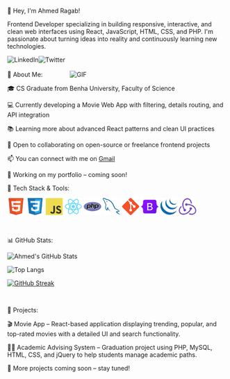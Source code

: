 👋 Hey, I'm Ahmed Ragab!

Frontend Developer specializing in building responsive, interactive, and clean web interfaces using React, JavaScript, HTML, CSS, and PHP. I'm passionate about turning ideas into reality and continuously learning new technologies.

<a href="https://www.linkedin.com/in/ahmed-ragab-299466228" target="_blank"> <img align="left" alt="LinkedIn" src="https://raw.githubusercontent.com/rahul-jha98/rahul-jha98/561d474902b59c7429ec22bb73e225696c27b202/assets/linkedin.svg" height="18px"/> </a>
<a href="https://x.com/AhmedRa18094512" target="_blank">
  <img align="left" alt="Twitter" src="https://raw.githubusercontent.com/rahul-jha98/rahul-jha98/561d474902b59c7429ec22bb73e225696c27b202/assets/twitter.svg" height="18px"/>
</a>


<br/> <br/> <img align="right" alt="GIF" src="https://raw.githubusercontent.com/rahul-jha98/rahul-jha98/main/techstack.gif" width="360px"/>
🧐 About Me:

🎓 CS Graduate from Benha University, Faculty of Science

💻 Currently developing a Movie Web App with filtering, details routing, and       API integration

📚 Learning more about advanced React patterns and clean UI practices

🤝 Open to collaborating on open-source or freelance frontend projects

📫 You can connect with me on <a href="https://ar3588525@gmail.com" target="_blank"> Gmail </a>

📝 Working on my portfolio – coming soon!
<br>


🔧 Tech Stack & Tools:

<a href="#"><img alt="HTML" src="https://raw.githubusercontent.com/devicons/devicon/master/icons/html5/html5-original.svg" height="40"/></a>
<a href="#"><img alt="CSS" src="https://raw.githubusercontent.com/devicons/devicon/master/icons/css3/css3-original.svg" height="40"/></a>
<a href="#"><img alt="JavaScript" src="https://raw.githubusercontent.com/devicons/devicon/master/icons/javascript/javascript-original.svg" height="40"/></a>
<a href="#"><img alt="React" src="https://raw.githubusercontent.com/devicons/devicon/master/icons/react/react-original.svg" height="40"/></a>
<a href="#"><img alt="PHP" src="https://raw.githubusercontent.com/devicons/devicon/master/icons/php/php-original.svg" height="40"/></a>
<a href="#"><img alt="MySQL" src="https://raw.githubusercontent.com/devicons/devicon/master/icons/mysql/mysql-original.svg" height="40"/></a>
<a href="#"><img alt="Git" src="https://raw.githubusercontent.com/devicons/devicon/master/icons/git/git-original.svg" height="40"/></a>
<a href="#"><img alt="Bootstrap" src="https://raw.githubusercontent.com/devicons/devicon/master/icons/bootstrap/bootstrap-original.svg" height="40"/></a>
<a href="https://jquery.com/" target="_blank" rel="noreferrer"><img src="https://raw.githubusercontent.com/devicons/devicon/master/icons/jquery/jquery-original.svg" alt="jQuery" height="40"/></a>
<a href="https://redux.js.org/" target="_blank" rel="noreferrer"><img src="https://raw.githubusercontent.com/devicons/devicon/master/icons/redux/redux-original.svg" alt="Redux" height="40"/></a>

<br/>

📊 GitHub Stats:

![Ahmed's GitHub Stats](https://github-readme-stats.vercel.app/api?username=AhmedRagab404&show_icons=true&theme=react)

![Top Langs](https://github-readme-stats.vercel.app/api/top-langs/?username=AhmedRagab404&layout=compact&theme=react)

[![GitHub Streak](https://streak-stats.demolab.com?user=AhmedRagab404&theme=react&hide_border=true)](https://git.io/streak-stats)

<br/>

🚀 Projects:

🎬 Movie App – React-based application displaying trending, popular, and top-rated movies with a detailed UI and search functionality.

👨‍💻 Academic Advising System – Graduation project using PHP, MySQL, HTML, CSS, and jQuery to help students manage academic paths.

🧪 More projects coming soon – stay tuned!
